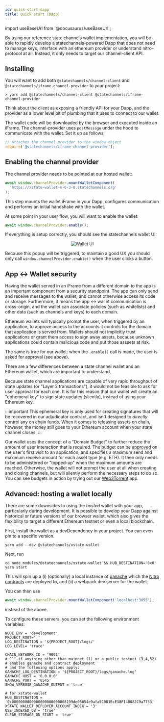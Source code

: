 ```yaml
---
id: quick-start-dapp
title: Quick start (Dapp)
---
```


import useBaseUrl from '@docusaurus/useBaseUrl';

By using our reference state channels wallet implementation, you will be able to rapidly develop a statechannels-powered Dapp that does not need to manage keys, interface with an ethereum provider or understand nitro-protocol at all. Instead, it only needs to target our channel-client API.

## Installing

You will want to add both `@statechannels/channel-client` and `@statechannels/iframe-channel-provider` to your project:

```console
> yarn add @statechannels/channel-client @statechannels/iframe-channel-provider
```

Think about the client as exposing a friendly API for your Dapp, and the provider as a lower level bit of plumbing that it uses to connect to our wallet.

The wallet code will be downloaded by the browser and executed inside an iFrame. The channel-provider uses `postMessage` under the hood to communicate with the wallet. Set it up as follows:

```typescript
// Attaches the channel provider to the window object
require('@statechannels/iframe-channel-provider');
```

## Enabling the channel provider

The channel provider needs to be pointed at our hosted wallet:

```typescript
await window.channelProvider.mountWalletComponent(
  'https://xstate-wallet-v-0-3-0.statechannels.org'
);
```

This step mounts the wallet iFrame in your Dapp, configures communication and performs an initial handshake with the wallet.

At some point in your user flow, you will want to enable the wallet:

```typescript
await window.channelProvider.enable();
```

If everything is setup correctly, you should see the statechannels wallet UI:

<p align="center">
<img alt="Wallet UI" src={useBaseUrl('img/wallet-ui.png')} className="drop-shadow"/>
</p>

Because this popup will be triggered, to maintain a good UX you should only call `window.channelProvider.enable()` when the user clicks a button.

## App <-> Wallet security

Having the wallet served in an iFrame from a different domain to the app is an important component from a security standpoint. The app can only send and receive messages to the wallet, and cannot otherwise access its code or storage. Furthermore, it means the app <-> wallet communication is cross-origin, and the wallet can associate policies (such as whitelists) and other data (such as channels and keys) to each domain.

Ethereum wallets will typically prompt the user, when triggered by an application, to approve access to the accounts it controls for the domain that application is served from. Wallets should not implicitly trust applications or grant them access to sign away assets, because unknown applications could contain malicious code and put those asssets at risk.

The same is true for our wallet: when the `.enable()` call is made, the user is asked for approval (see above).

There are a few differences between a state channel wallet and an Ethereum wallet, which are important to understand.

Because state channel applications are capable of very rapid throughput of state updates (or "Layer 2 transactions"), it would not be feasible to ask for user approval for each one. It is for this reason that our wallet will create an "ephemeral key" to sign state updates (sliently), instead of using your Ethereum key.

:::important
This ephemeral key is only used for creating signatures that will be recovered in our adjudicator contract, and isn't designed to _directly_ control any on chain funds. When it comes to releasing assets on chain, however, the money still goes to your Ethereum account when your state channel closes.
:::

Our wallet uses the concept of a "Domain Budget" to further reduce the amount of user interaction that is required. The budget can be [approved](typescript-api/channel-client.channelclient.approvebudgetandfund) on the user's first visit to an application, and specifies a maximum send and maximum receive amount for each asset type (e.g. ETH). It then only needs to be administered or "topped-up" when the maximum amounts are reached. Otherwise, the wallet will not prompt the user at all when creating and closing channels, but will silently perform the necessary steps to do so. You can see budgets in action by trying out our [Web3Torrent](https://web3torrent.statechannels.org/) app.

## Advanced: hosting a wallet locally

There are some downsides to using the _hosted_ wallet with your app, particularly during development. It is possible to develop your Dapp against historical or future versions of our browser wallet, which also gives the flexibility to target a different Ethereum testnet or even a local blockchain.

First, install the wallet as a devDependency in your project. You can even pin to a specific version.

```shell
yarn add --dev @statechannels/xstate-wallet
```

Next, run

```shell
cd node_modules/@statechannels/xstate-wallet && HUB_DESTINATION='0x0' yarn start
```

This will spin up a (i) (optionally) a local instance of [ganache](https://www.trufflesuite.com/docs/ganache/overview) which the [Nitro contracts](contract-api/contract-inheritance) are deployed to, and (ii) a webpack dev server for the wallet.

You can then use

```typescript
await window.channelProvider.mountWalletComponent('localhost:3055');
```

instead of the above.

To configure these servers, you can set the following environment variables:

```
NODE_ENV = 'development'
PROJECT_ROOT='.'
LOG_DESTINATION = '${PROJECT_ROOT}/logs/'
LOG_LEVEL= 'trace'

CHAIN_NETWORK_ID = '9001'
# ^^^ if anything other than mainnet (1) or a public testnet (3,4,52)
# enables ganache and contract deployment
# and the following options apply:
GANACHE_LOG_DESTINATION = '${PROJECT_ROOT}/logs/ganache.log'
GANACHE_HOST = '0.0.0.0'
GANACHE_PORT = '8545'
SHOW_VERBOSE_GANACHE_OUTPUT = 'true'

# for xstate-wallet
HUB_DESTINATION = '0x0000000000000000000000008199de05654e9afa5C081BcE38F140082C9a7733'
XSTATE_WALLET_DEPLOYER_ACCOUNT_INDEX = '3'
USE_INDEXED_DB = 'true'
CLEAR_STORAGE_ON_START = 'true'
```
